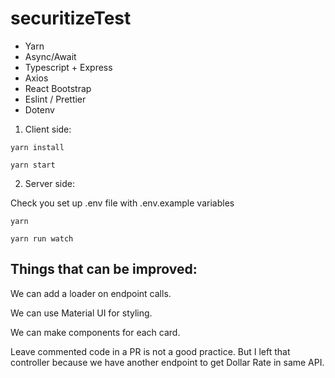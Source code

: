 # securitizeTest

 - Yarn
 - Async/Await
 - Typescript + Express
 - Axios
 - React Bootstrap
 - Eslint / Prettier
 - Dotenv

1. Client side: 

  ``yarn install``
  
  ``yarn start``
  
2. Server side:

  Check you set up .env file with .env.example variables
  
  ``yarn``
  
  ``yarn run watch``
  
  
## Things that can be improved:

We can add a loader on endpoint calls.

We can use Material UI for styling.

We can make components for each card.

Leave commented code in a PR is not a good practice. But I left that controller because we have another endpoint to get Dollar Rate in same API.


  
